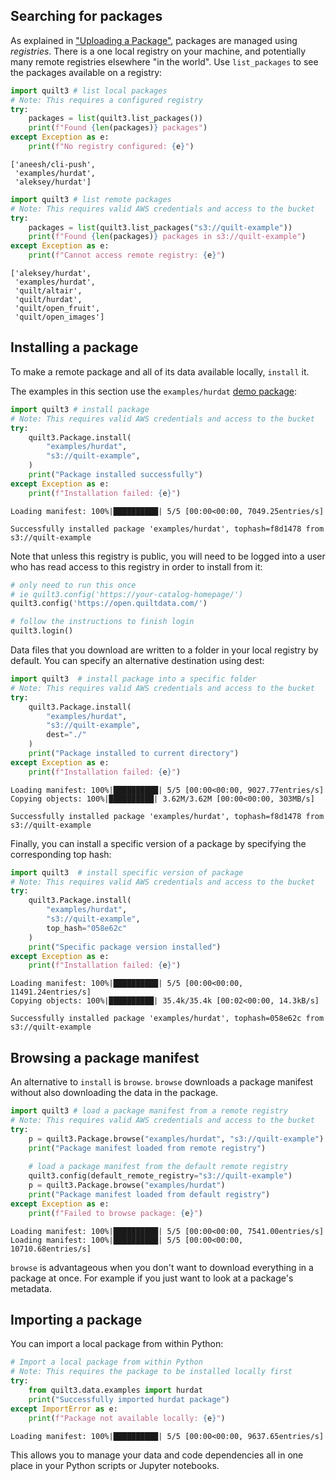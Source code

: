 <!-- markdownlint-disable -->
## Searching for packages

As explained in ["Uploading a Package"](uploading-a-package.md), packages are managed using *registries*. There is a one local registry on your machine, and potentially many remote registries elsewhere "in the world". Use `list_packages` to see the packages available on a registry:


```python
import quilt3 # list local packages
# Note: This requires a configured registry
try:
    packages = list(quilt3.list_packages())
    print(f"Found {len(packages)} packages")
except Exception as e:
    print(f"No registry configured: {e}")
```




    ['aneesh/cli-push',
     'examples/hurdat',
     'aleksey/hurdat']




```python
import quilt3 # list remote packages
# Note: This requires valid AWS credentials and access to the bucket
try:
    packages = list(quilt3.list_packages("s3://quilt-example"))
    print(f"Found {len(packages)} packages in s3://quilt-example")
except Exception as e:
    print(f"Cannot access remote registry: {e}")
```




    ['aleksey/hurdat',
     'examples/hurdat',
     'quilt/altair',
     'quilt/hurdat',
     'quilt/open_fruit',
     'quilt/open_images']



## Installing a package

To make a remote package and all of its data available locally, `install` it.

The examples in this section use the `examples/hurdat` [demo package](https://open.quiltdata.com/b/quilt-example/tree/examples/hurdat/):


```python
import quilt3 # install package
# Note: This requires valid AWS credentials and access to the bucket
try:
    quilt3.Package.install(
        "examples/hurdat",
        "s3://quilt-example",
    )
    print("Package installed successfully")
except Exception as e:
    print(f"Installation failed: {e}")
```

    Loading manifest: 100%|██████████| 5/5 [00:00<00:00, 7049.25entries/s]

    Successfully installed package 'examples/hurdat', tophash=f8d1478 from s3://quilt-example


    


Note that unless this registry is public, you will need to be logged into a user who has read access to this registry in order to install from it:
<!--pytest.mark.skip-->
```python
# only need to run this once
# ie quilt3.config('https://your-catalog-homepage/')
quilt3.config('https://open.quiltdata.com/')

# follow the instructions to finish login
quilt3.login()
```

Data files that you download are written to a folder in your local registry by default. You can specify an alternative destination using dest:


```python
import quilt3  # install package into a specific folder
# Note: This requires valid AWS credentials and access to the bucket
try:
    quilt3.Package.install(
        "examples/hurdat", 
        "s3://quilt-example", 
        dest="./"
    )
    print("Package installed to current directory")
except Exception as e:
    print(f"Installation failed: {e}")
```

    Loading manifest: 100%|██████████| 5/5 [00:00<00:00, 9027.77entries/s]
    Copying objects: 100%|██████████| 3.62M/3.62M [00:00<00:00, 303MB/s]

    Successfully installed package 'examples/hurdat', tophash=f8d1478 from s3://quilt-example


    


Finally, you can install a specific version of a package by specifying the corresponding top hash:


```python
import quilt3  # install specific version of package
# Note: This requires valid AWS credentials and access to the bucket
try:
    quilt3.Package.install(
        "examples/hurdat", 
        "s3://quilt-example", 
        top_hash="058e62c"
    )
    print("Specific package version installed")
except Exception as e:
    print(f"Installation failed: {e}")
```

    Loading manifest: 100%|██████████| 5/5 [00:00<00:00, 11491.24entries/s]
    Copying objects: 100%|██████████| 35.4k/35.4k [00:02<00:00, 14.3kB/s]

    Successfully installed package 'examples/hurdat', tophash=058e62c from s3://quilt-example


    


## Browsing a package manifest

An alternative to `install` is `browse`. `browse` downloads a package manifest without also downloading the data in the package.


```python
import quilt3 # load a package manifest from a remote registry
# Note: This requires valid AWS credentials and access to the bucket
try:
    p = quilt3.Package.browse("examples/hurdat", "s3://quilt-example")
    print("Package manifest loaded from remote registry")
    
    # load a package manifest from the default remote registry
    quilt3.config(default_remote_registry="s3://quilt-example")
    p = quilt3.Package.browse("examples/hurdat")
    print("Package manifest loaded from default registry")
except Exception as e:
    print(f"Failed to browse package: {e}")
```

    Loading manifest: 100%|██████████| 5/5 [00:00<00:00, 7541.00entries/s]
    Loading manifest: 100%|██████████| 5/5 [00:00<00:00, 10710.68entries/s]


`browse` is advantageous when you don't want to download everything in a package at once. For example if you just want to look at a package's metadata.

## Importing a package

You can import a local package from within Python:


```python
# Import a local package from within Python
# Note: This requires the package to be installed locally first
try:
    from quilt3.data.examples import hurdat
    print("Successfully imported hurdat package")
except ImportError as e:
    print(f"Package not available locally: {e}")
```

    Loading manifest: 100%|██████████| 5/5 [00:00<00:00, 9637.65entries/s]


This allows you to manage your data and code dependencies all in one place in your Python scripts or Jupyter notebooks.
